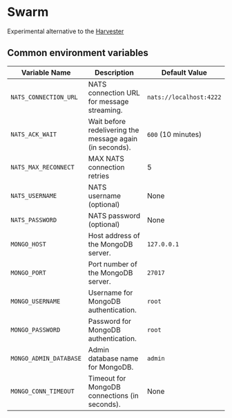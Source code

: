 # Swarm

Experimental alternative to the [Harvester](https://github.com/lblod/app-lblod-harvester/)

## Common environment variables

| Variable Name          | Description                                              | Default Value           |
| ---------------------- | -------------------------------------------------------- | ----------------------- |
| `NATS_CONNECTION_URL`  | NATS connection URL for message streaming.               | `nats://localhost:4222` |
| `NATS_ACK_WAIT`        | Wait before redelivering the message again (in seconds). | `600` (10 minutes)      |
| `NATS_MAX_RECONNECT`   | MAX NATS connection retries                              | 5                       |
| `NATS_USERNAME`        | NATS username (optional)                                 | None                    |
| `NATS_PASSWORD`        | NATS password (optional)                                 | None                    |
| `MONGO_HOST`           | Host address of the MongoDB server.                      | `127.0.0.1`             |
| `MONGO_PORT`           | Port number of the MongoDB server.                       | `27017`                 |
| `MONGO_USERNAME`       | Username for MongoDB authentication.                     | `root`                  |
| `MONGO_PASSWORD`       | Password for MongoDB authentication.                     | `root`                  |
| `MONGO_ADMIN_DATABASE` | Admin database name for MongoDB.                         | `admin`                 |
| `MONGO_CONN_TIMEOUT`   | Timeout for MongoDB connections (in seconds).            | None                    |
